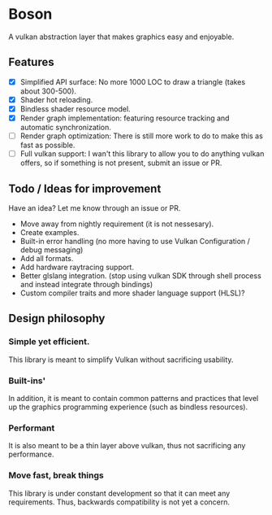 # Boson 
A vulkan abstraction layer that makes graphics easy and enjoyable.

## Features 
- [x] Simplified API surface: No more 1000 LOC to draw a triangle (takes about 300-500).
- [x] Shader hot reloading.
- [x] Bindless shader resource model.
- [x] Render graph implementation: featuring resource tracking and automatic synchronization.
- [ ] Render graph optimization: There is still more work to do to make this as fast as possible.
- [ ] Full vulkan support: I wan't this library to allow you to do anything vulkan offers, so if something is not present, submit an issue or PR.

## Todo / Ideas for improvement
Have an idea? Let me know through an issue or PR.
- Move away from nightly requirement (it is not nessesary).
- Create examples.
- Built-in error handling (no more having to use Vulkan Configuration / debug messaging)
- Add all formats.
- Add hardware raytracing support.
- Better glslang integration. (stop using vulkan SDK through shell process and instead integrate through bindings)
- Custom compiler traits and more shader language support (HLSL)?

## Design philosophy
### Simple yet efficient.
This library is meant to simplify Vulkan without sacrificing usability. 

### Built-ins'
In addition, it is meant to contain common patterns and practices that level up the graphics programming experience (such as bindless resources).

### Performant
It is also meant to be a thin layer above vulkan, thus not sacrificing any performance.

### Move fast, break things
This library is under constant development so that it can meet any requirements. Thus, backwards compatibility is not yet a concern.